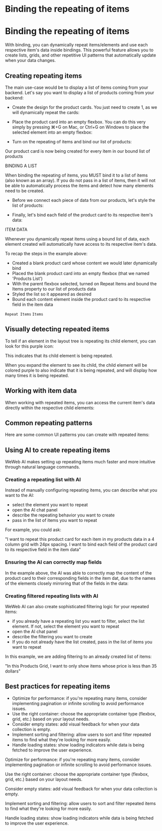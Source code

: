# Binding the repeating of items ​


# Binding the repeating of items ​

With binding, you can dynamically repeat items/elements and use each respective item's data inside bindings. This powerful feature allows you to create lists, grids, and other repetitive UI patterns that automatically update when your data changes.


## Creating repeating items ​

The main use-case would be to display a list of items coming from your backend. Let's say you want to display a list of products coming from your backend:

- Create the design for the product cards. You just need to create 1, as we will dynamically repeat the cards:

- Place the product card into an empty flexbox. You can do this very simply by pressing ⌘+G on Mac, or Ctrl+G on Windows to place the selected element into an empty flexbox:

- Turn on the repeating of items and bind our list of products:

Our product card is now being created for every item in our bound list of products

BINDING A LIST

When binding the repeating of items, you MUST bind it to a list of items (also known as an array). If you do not pass in a list of items, then it will not be able to automatically process the items and detect how many elements need to be created.

- Before we connect each piece of data from our products, let's style the list of products:

- Finally, let's bind each field of the product card to its respective item's data:

ITEM DATA

Whenever you dynamically repeat items using a bound list of data, each element created will automatically have access to its respective item's data.

To recap the steps in the example above:

- Created a blank product card whose content we would later dynamically bind
- Placed the blank product card into an empty flexbox (that we named 'Products List')
- With the parent flexbox selected, turned on Repeat Items and bound the Items property to our list of products data
- Styled the list so it appeared as desired
- Bound each content element inside the product card to its respective field in the item data

`Repeat Items`
`Items`

## Visually detecting repeated items ​

To tell if an element in the layout tree is repeating its child element, you can look for this purple icon:

This indicates that its child element is being repeated.

When you expand the element to see its child, the child element will be colored purple to also indicate that it is being repeated, and will display how many times it is being repeated.


## Working with item data ​

When working with repeated items, you can access the current item's data directly within the respective child elements:


## Common repeating patterns ​

Here are some common UI patterns you can create with repeated items:


## Using AI to create repeating items ​

WeWeb AI makes setting up repeating items much faster and more intuitive through natural language commands.


### Creating a repeating list with AI ​

Instead of manually configuring repeating items, you can describe what you want to the AI:

- select the element you want to repeat
- open the AI chat panel
- describe the repeating behavior you want to create
- pass in the list of items you want to repeat

For example, you could ask:

"I want to repeat this product card for each item in my products data in a 4 column grid with 24px spacing. I want to bind each field of the product card to its respective field in the item data"


### Ensuring the AI can correctly map fields ​

In the example above, the AI was able to correctly map the content of the product card to their corresponding fields in the item dat, due to the names of the elements closely mirroring that of the fields in the data:


### Creating filtered repeating lists with AI ​

WeWeb AI can also create sophisticated filtering logic for your repeated items:

- if you already have a repeating list you want to filter, select the list element. If not, select the element you want to repeat
- open the AI chat panel
- describe the filtering you want to create
- If you do not already have the list created, pass in the list of items you want to repeat

In this example, we are adding filtering to an already created list of items:

"In this Products Grid, I want to only show items whose price is less than 35 dollars"


## Best practices for repeating items ​

- Optimize for performance: if you're repeating many items, consider implementing pagination or infinite scrolling to avoid performance issues.
- Use the right container: choose the appropriate container type (flexbox, grid, etc.) based on your layout needs.
- Consider empty states: add visual feedback for when your data collection is empty.
- Implement sorting and filtering: allow users to sort and filter repeated items to find what they're looking for more easily.
- Handle loading states: show loading indicators while data is being fetched to improve the user experience.

Optimize for performance: if you're repeating many items, consider implementing pagination or infinite scrolling to avoid performance issues.

Use the right container: choose the appropriate container type (flexbox, grid, etc.) based on your layout needs.

Consider empty states: add visual feedback for when your data collection is empty.

Implement sorting and filtering: allow users to sort and filter repeated items to find what they're looking for more easily.

Handle loading states: show loading indicators while data is being fetched to improve the user experience.

